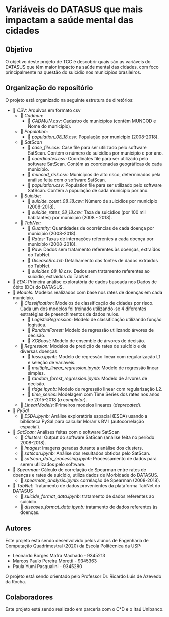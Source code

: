 # Variáveis do DATASUS que mais impactam a saúde mental das cidades

## Objetivo

O objetivo deste projeto de TCC é descobrir quais são as variáveis do DATASUS que têm maior impacto na saúde mental das cidades, com foco principalmente na questão do suicídio nos municípios brasileiros.

## Organização do repositório

O projeto está organizado na seguinte estrutura de diretórios:

* 📁 _CSV:_ Arquivos em formato csv
  * 📁 _Cadmun_: 
    * 📄 _CADMUN.csv:_ Cadastro de municípios (contém MUNCOD e Nome do município).
  * 📁 _Population_: 
    * 📄 _population_08_18.csv:_ População por município (2008-2018).
  * 📁 _SatScan_
    * 📄 _case_file.csv:_ Case file para ser utilizado pelo software SatScan. Contém o número de suicídios por município e por ano.
    * 📄 _coordinates.csv:_ Coordinates file para ser utilizado pelo software SatScan. Contém as coordenadas geográficas de cada município.
    * 📄 _muncod_risk.csv:_ Municípios de alto risco, determinados pela análise feita com o software SatScan.
    * 📄 _population.csv:_ Population file para ser utilizado pelo software SatScan. Contém a população de cada município por ano.
  * 📁 _Suicide_: 
    * 📄 _suicide_count_08_18.csv:_ Número de suicídios por município (2008-2018).
    * 📄 _suicide_rates_08_18.csv:_ Taxa de suicídios (por 100 mil habitantes) por município (2008 - 2018).
  * 📁 _TabNet:_ 
    * 📁 _Quantity:_ Quantidades de ocorrências de cada doença por município (2008-2018).
    * 📁 _Rates:_ Taxas de internações referentes a cada doença por município (2008-2018).
    * 📁 _Raw:_ Dados sem tratamento referentes às doenças, extraídos do TabNet.
    * 📄 _DiseaseSrc.txt:_ Detalhamento das fontes de dados extraídos do TabNet.
    * 📄 _suicides_08_18.csv:_ Dados sem tratamento referentes ao suicídio, extraídos do TabNet.
* 📁 _EDA:_ Primeira análise exploratória de dados baseada nos Dados de óbito (DO) do DATASUS.
* 📁 _Models:_ Modelos realizados com base nos rates de doenças em cada município.
  * 📁 _Classification_: Modelos de classificação de cidades por risco. Cada um dos modelos foi treinado utilizando-se 4 diferentes estratégias de preenchimentos de dados nulos.
    * 📁 _LogisticRegression:_ Modelo de classificação utilizando função logística.
    * 📁 _RandomForest:_ Modelo de regressão utilizando árvores de decisão.
    * 📁 _XGBoost:_ Modelo de ensemble de árvores de decisão.
  * 📁 _Regression:_ Modelos de predição de rates de suicídio e de diversas doenças.
    * 📄 _lasso.ipynb:_ Modelo de regressão linear com regularização L1 e seleção de variáveis.
    * 📄 _multiple\_linear\_regression.ipynb:_ Modelo de regressão linear simples.
    * 📄 _random\_forest\_regression.ipynb:_ Modelo de árvores de decisão.
    * 📄 _ridge.ipynb:_ Modelo de regressão linear com regularização L2.
    * 📁 _time\_series:_ Modelagem com Time Series dos rates nos anos de 2015-2018 (_a completar_).
  * 📁 _LinearModels:_ Primeiros modelos lineares (_deprecated_).
* 📁 _PySal_
  * 📄 _ESDA.ipynb:_ Análise exploratória espacial (ESDA) usando a biblioteca PySal para calcular Moran's BV I (autocorrelação espacial).
* 📁 _SatScan:_ Análises feitas com o software SatScan
  * 📁 _Clusters:_ Output do software SatScan (análise feita no período 2008-2018).
  * 📁 _Images:_ Imagens geradas durante a análise dos clusters.
  * 📄 _satscan.ipynb:_ Análise dos resultados obtidos pelo SatScan.
  * 📄 _satscan_data_processing.ipynb:_ Processamento de dados para serem utilizados pelo software. 
* 📁 _Spearman:_ Cálculo de correlação de Spearman entre rates de doenças e rates de suicídio, utiliza dados de Morbidade do DATASUS.
  * 📄 _spearman_analysis.ipynb:_ correlação de Spearman (2008-2018).  
* 📁 _TabNet:_ Tratamento de dados provenientes da plataforma TabNet do DATASUS
  * 📄 _suicide_format_data.ipynb:_ tratamento de dados referentes ao suicídio.
  * 📄 _diseases_format_data.ipynb:_ tratamento de dados referentes às doenças.

## Autores

Este projeto está sendo desenvolvido pelos alunos de Engenharia de Computação Quadrimestral (2020) da Escola Politécnica da USP:

* Leonardo Borges Mafra Machado - 9345213
* Marcos Paulo Pereira Moretti - 9345363
* Paula Yumi Pasqualini - 9345280

O projeto está sendo orientado pelo Professor Dr. Ricardo Luis de Azevedo da Rocha.

## Colaboradores

Este projeto está sendo realizado em parceria com o C²D e o Itaú Unibanco.
